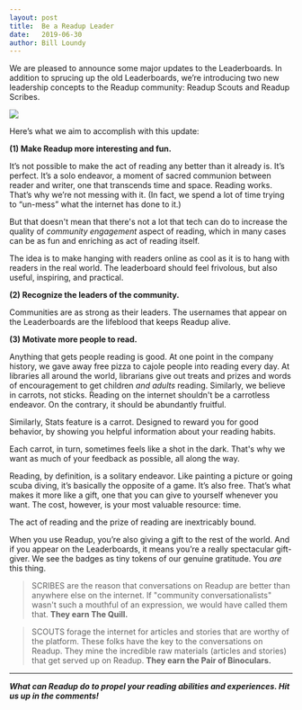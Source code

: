 ```yaml
---
layout: post
title:  Be a Readup Leader
date:   2019-06-30
author: Bill Loundy
---
```

We are pleased to announce some major updates to the Leaderboards. In addition to sprucing up the old Leaderboards, we’re introducing two new leadership concepts to the Readup community: Readup Scouts and Readup Scribes.

<img src="https://blog.readup.com/pics/leaderboardsv2.PNG">

Here’s what we aim to accomplish with this update: 

<b>(1) Make Readup more interesting and fun.</b>

It’s not possible to make the act of reading any better than it already is. It’s perfect. It’s a solo endeavor, a moment of sacred communion between reader and writer, one that transcends time and space. Reading works. That’s why we’re not messing with it. (In fact, we spend a lot of time trying to “un-mess” what the internet has done to it.) 

But that doesn't mean that there's not a lot that tech can do to increase the quality of <i>community engagement</i> aspect of reading, which in many cases can be as fun and enriching as act of reading itself. 

The idea is to make hanging with readers online as cool as it is to hang with readers in the real world. The leaderboard should feel frivolous, but also useful, inspiring, and practical.

<b>(2) Recognize the leaders of the community.</b>

Communities are as strong as their leaders. The usernames that appear on the Leaderboards are the lifeblood that keeps Readup alive.

<b>(3) Motivate more people to read.</b>

Anything that gets people reading is good. At one point in the company history, we gave away free pizza to cajole people into reading every day. At libraries all around the world, librarians give out treats and prizes and words of encouragement to get children _and adults_ reading. Similarly, we believe in carrots, not sticks. Reading on the internet shouldn't be a carrotless endeavor. On the contrary, it should be abundantly fruitful.

Similarly, Stats feature is a carrot. Designed to reward you for good behavior, by showing you helpful information about your reading habits.

Each carrot, in turn, sometimes feels like a shot in the dark. That's why we want as much of your feedback as possible, all along the way.

Reading, by definition, is a solitary endeavor. Like painting a picture or going scuba diving, it’s basically the opposite of a game. It’s also free. That’s what makes it more like a gift, one that you can give to yourself whenever you want. The cost, however, is your most valuable resource: time. 

The act of reading and the prize of reading are inextricably bound.

When you use Readup, you’re also giving a gift to the rest of the world. And if you appear on the Leaderboards, it means you’re a really spectacular gift-giver. We see the badges as tiny tokens of our genuine gratitude. You <i>are</i> this thing. 

> SCRIBES are the reason that conversations on Readup are better than anywhere else on the internet. If "community conversationalists" wasn't such a mouthful of an expression, we would have called them that. **They earn The Quill.**

> SCOUTS forage the internet for articles and stories that are worthy of the platform. These folks have the key to the conversations on Readup. They mine the incredible raw materials (articles and stories) that get served up on Readup. **They earn the Pair of Binoculars.** 

<hr>

<i><b>What can Readup do to propel your reading abilities and experiences. Hit us up in the comments! </b></i>
